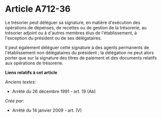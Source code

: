 # Article A712-36

Le trésorier peut déléguer sa signature, en matière d'exécution des opérations de dépenses, de recettes ou de gestion de la
trésorerie, au trésorier adjoint ou à d'autres membres élus de l'établissement, à l'exception du président ou de ses
délégataires.

Il peut également déléguer cette signature à des agents permanents de l'établissement non délégataires du président ; la
délégation ne peut alors porter que sur la signature des titres de paiement et des documents relatifs aux opérations de
trésorerie.

**Liens relatifs à cet article**

_Anciens textes_:

  - Arrêté du 26 décembre 1991 - art. 19 (Ab)

_Créé par_:

  - Arrêté du 14 janvier 2009 - art. (V)
